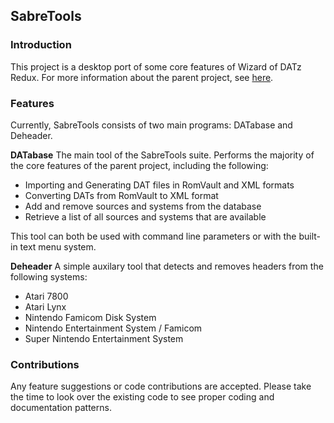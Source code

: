 <h2>SabreTools</h2>

<h3>Introduction</h3>

This project is a desktop port of some core features of Wizard of DATz Redux. For more information about the parent project, see <a href="https://github.com/mnadareski/wizzardRedux">here</a>.

<h3>Features</h3>

Currently, SabreTools consists of two main programs: DATabase and Deheader.

<b>DATabase</b>
The main tool of the SabreTools suite. Performs the majority of the core features of the parent project, including the following:
<ul>
	<li>Importing and Generating DAT files in RomVault and XML formats</li>
	<li>Converting DATs from RomVault to XML format</li>
	<li>Add and remove sources and systems from the database</li>
	<li>Retrieve a list of all sources and systems that are available</li>
</ul>
This tool can both be used with command line parameters or with the built-in text menu system.

<b>Deheader</b>
A simple auxilary tool that detects and removes headers from the following systems:
<ul>
	<li>Atari 7800</li>
	<li>Atari Lynx</li>
	<li>Nintendo Famicom Disk System</li>
	<li>Nintendo Entertainment System / Famicom</li>
	<li>Super Nintendo Entertainment System</li>
</ul>

<h3>Contributions</h3>

Any feature suggestions or code contributions are accepted. Please take the time to look over the existing code to see proper coding and documentation patterns.